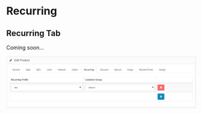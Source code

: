 Recurring
=========

Recurring Tab
---------

Coming soon...

![products recurring backend](_images/products-recurring.png)
